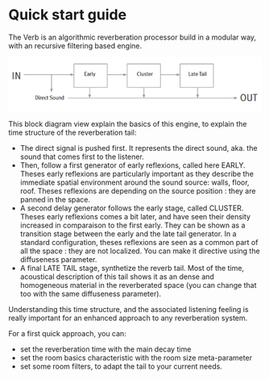 # Quick start guide

The Verb is an algorithmic reverberation processor build in a modular way, with an recursive filtering based engine.

![](include/verb_02.PNG)

This block diagram view explain the basics of this engine, to explain the time structure of the reverberation tail:

- The direct signal is pushed first. It represents the direct sound, aka. the sound that comes first to the listener.
- Then, follow a first generator of early reflexions, called here EARLY. Theses early reflexions are particularly important as 
they describe the immediate spatial environment around the sound source: walls, floor, roof. Theses reflexions are depending on the source position : they are panned in the space.
- A second delay generator follows the early stage, called CLUSTER. Theses early reflexions comes a bit later, and have 
seen their density increased in comparaison to the first early. They can be shown as a transition stage between the early 
and the late tail generator. In a standard configuration, theses reflexions are seen as a common part of all the space : they 
are not localized. You can make it directive using the diffuseness parameter.
- A final LATE TAIL stage, synthetize the reverb tail. Most of the time, acoustical description of this tail shows it as an dense 
and homogeneous material in the reverberated space (you can change that too with the same diffuseness parameter).

Understanding this time structure, and the associated listening feeling is really important for an enhanced approach to any 
reverberation system.

For a first quick approach, you can:

- set the reverberation time with the main decay time
- set the room basics characteristic with the room size meta-parameter
- set some room filters, to adapt the tail to your current needs.
